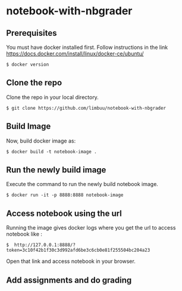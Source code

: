 # notebook-with-nbgrader

## Prerequisites
You must have docker installed first. Follow instructions in the link https://docs.docker.com/install/linux/docker-ce/ubuntu/

    $ docker version
## Clone the repo 
Clone the repo in your local directory.

    $ git clone https://github.com/limbuu/notebook-with-nbgrader
## Build Image
Now, build docker image as: 

    $ docker build -t notebook-image .
## Run the newly build image
Execute the command to run the newly build notebook image.

    $ docker run -it -p 8888:8888 notebook-image 
## Access notebook using the url
Running the image gives docker logs where you get the url to access notebook like :

    $  http://127.0.0.1:8888/?token=3c10f42b1f30c3d992afd6be3c6cb0e81f255504bc204a23
    
Open that link and access notebook in your browser.
## Add assignments and do grading 
